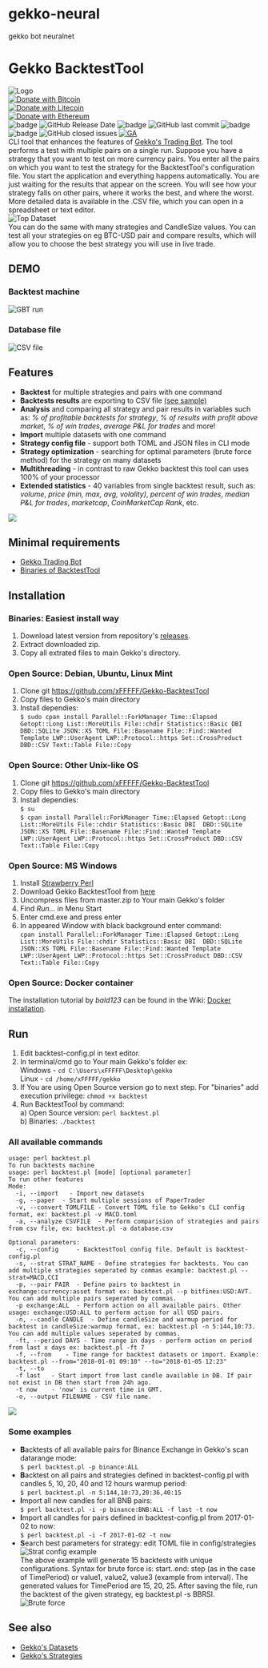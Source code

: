 # gekko-neural
gekko bot neuralnet
# Gekko BacktestTool	
![Logo](https://i.imgur.com/G3Dcv7i.png)   	
[![Donate with Bitcoin](https://en.cryptobadges.io/badge/small/32G2cYTNFJ8heKUbALWSgGvYQikyJ9dHZp)](https://en.cryptobadges.io/donate/32G2cYTNFJ8heKUbALWSgGvYQikyJ9dHZp)   	
[![Donate with Litecoin](https://en.cryptobadges.io/badge/small/LTJopH7Ko2UkWAUu2QmvKiQs4UPkcx1ion)](https://en.cryptobadges.io/donate/LTJopH7Ko2UkWAUu2QmvKiQs4UPkcx1ion)   	
[![Donate with Ethereum](https://en.cryptobadges.io/badge/small/0x50b7611b6dC8a4073cB4eF12A6b045f644c3a3Aa)](https://en.cryptobadges.io/donate/0x50b7611b6dC8a4073cB4eF12A6b045f644c3a3Aa)   	
![badge](https://img.shields.io/github/release/xFFFFF/Gekko-BacktestTool.svg) ![GitHub Release Date](https://img.shields.io/github/release-date/xFFFFF/Gekko-BacktestTool.svg) ![badge](https://img.shields.io/github/downloads/xFFFFF/Gekko-BacktestTool/total.svg) ![GitHub last commit](https://img.shields.io/github/last-commit/xFFFFF/Gekko-BacktestTool.svg) ![badge](https://img.shields.io/github/license/mashape/apistatus.svg) ![badge](https://img.shields.io/github/languages/code-size/xFFFFF/Gekko-BacktestTool.svg)  ![GitHub closed issues](https://img.shields.io/github/issues-closed/xFFFFF/Gekko-BacktestTool.svg) [![GA](https://ga-beacon.appspot.com/UA-118674108-3/r)](https://github.com/xFFFFF/Gekko-BacktestTool)    	
CLI tool that enhances the features of [Gekko's Trading Bot](https://github.com/askmike/gekko). The tool performs a test with multiple pairs on a single run. Suppose you have a strategy that you want to test on more currency pairs. You enter all the pairs on which you want to test the strategy for the BacktestTool's configuration file. You start the application and everything happens automatically. You are just waiting for the results that appear on the screen. You will see how your strategy falls on other pairs, where it works the best, and where the worst. More detailed data is available in the .CSV file, which you can open in a spreadsheet or text editor.   	
![Top Dataset](http://i.imgur.com/U7TCuSn.png)   	
You can do the same with many strategies and CandleSize values. You can test all your strategies on eg BTC-USD pair and compare results, which will allow you to choose the best strategy you will use in live trade.	

## DEMO	
### Backtest machine   	
![GBT run](https://i.imgur.com/x1Ryyog.gif)	

### Database file	
![CSV file](https://i.imgur.com/ENj1ZDM.gif)	

## Features	
- **Backtest** for multiple strategies and pairs with one command	
- **Backtests results** are exporting to CSV file [(see sample)](https://github.com/xFFFFF/Gekko-BacktestTool/blob/master/sample_output.csv)	
- **Analysis** and comparing all strategy and pair results in variables such as: *% of profitable backtests for strategy*, *% of results with profit above market*, *% of win trades*, *average P&L for trades* and more!   	
- **Import** multiple datasets with one command	
- **Strategy config file** - support both TOML and JSON files in CLI mode	
- **Strategy optimization** - searching for optimal parameters (brute force method) for the strategy on many datasets	
- **Multithreading** - in contrast to raw Gekko backtest this tool can uses 100% of your processor	
- **Extended statistics** - 40 variables from single backtest result, such as: *volume*, *price (min, max, avg, volality)*, *percent of win trades*, *median P&L for trades*, *marketcap*, *CoinMarketCap Rank*, etc.   	

<img align="center" src=http://i.imgur.com/JXjKVDT.png>   	

## Minimal requirements	
- [Gekko Trading Bot](https://github.com/askmike/gekko)	
- [Binaries of BacktestTool](https://github.com/xFFFFF/Gekko-BacktestTool/releases)	

## Installation	
### Binaries: Easiest install way	
1. Download latest version from repository's [releases](https://github.com/xFFFFF/Gekko-BacktestTool/releases).  	
2. Extract downloaded zip.   	
3. Copy all extrated files to main Gekko's directory.   	

### Open Source: Debian, Ubuntu, Linux Mint	
1. Clone git https://github.com/xFFFFF/Gekko-BacktestTool	
2. Copy files to Gekko's main directory	
3. Install dependies:   	
`$ sudo cpan install Parallel::ForkManager Time::Elapsed Getopt::Long List::MoreUtils File::chdir Statistics::Basic DBI  DBD::SQLite JSON::XS TOML File::Basename File::Find::Wanted Template LWP::UserAgent LWP::Protocol::https Set::CrossProduct DBD::CSV Text::Table File::Copy`   	

### Open Source: Other Unix-like OS	
1. Clone git https://github.com/xFFFFF/Gekko-BacktestTool	
2. Copy files to Gekko's main directory	
3. Install dependies:   	
`$ su`   	
`$ cpan install Parallel::ForkManager Time::Elapsed Getopt::Long List::MoreUtils File::chdir Statistics::Basic DBI  DBD::SQLite JSON::XS TOML File::Basename File::Find::Wanted Template LWP::UserAgent LWP::Protocol::https Set::CrossProduct DBD::CSV Text::Table File::Copy`   	

### Open Source: MS Windows   	
1. Install [Strawberry Perl](http://strawberryperl.com/)	
2. Download Gekko BacktestTool from [here](https://github.com/xFFFFF/Gekko-BacktestTool/archive/master.zip)	
3. Uncompress files from master.zip to Your main Gekko's folder	
4. Find *Run...* in Menu Start	
5. Enter cmd.exe and press enter	
6. In appeared Window with black background enter command:	
`cpan install Parallel::ForkManager Time::Elapsed Getopt::Long List::MoreUtils File::chdir Statistics::Basic DBI  DBD::SQLite JSON::XS TOML File::Basename File::Find::Wanted Template LWP::UserAgent LWP::Protocol::https Set::CrossProduct DBD::CSV Text::Table File::Copy`   	

### Open Source: Docker container	
The installation tutorial by *bald123* can be found in the Wiki: [Docker installation](https://github.com/xFFFFF/Gekko-BacktestTool/wiki/Docker-installation).	

## Run 	
1. Edit backtest-config.pl in text editor.  	
2. In terminal/cmd go to Your main Gekko's folder ex:   	
Windows - `cd C:\Users\xFFFFF\Desktop\gekko`   	
Linux - `cd /home/xFFFFF/gekko`	
3. If You are using Open Source version go to next step. For "binaries" add execution privilege: `chmod +x backtest`	
4. Run BacktestTool by command:   	
a) Open Source version: `perl backtest.pl`   	
b) Binaries: `./backtest` 	

### All available commands	
```	
usage: perl backtest.pl	
To run backtests machine	
usage: perl backtest.pl [mode] [optional parameter]	
To run other features	
Mode:	
  -i, --import   - Import new datasets	
  -g, --paper  - Start multiple sessions of PaperTrader	
  -v, --convert TOMLFILE - Convert TOML file to Gekko's CLI config format, ex: backtest.pl -v MACD.toml	
  -a, --analyze CSVFILE  - Perform comparision of strategies and pairs from csv file, ex: backtest.pl -a database.csv	
  	
Optional parameters:	
  -c, --config     - BacktestTool config file. Default is backtest-config.pl	
  -s, --strat STRAT_NAME - Define strategies for backtests. You can add multiple strategies seperated by commas example: backtest.pl --strat=MACD,CCI	
  -p, --pair PAIR  - Define pairs to backtest in exchange:currency:asset format ex: backtest.pl --p bitfinex:USD:AVT. You can add multiple pairs seperated by commas.	
  -p exchange:ALL  - Perform action on all available pairs. Other usage: exchange:USD:ALL to perform action for all USD pairs.	
  -n, --candle CANDLE  - Define candleSize and warmup period for backtest in candleSize:warmup format, ex: backtest.pl -n 5:144,10:73. You can add multiple values seperated by commas.	
  -ft, --period DAYS - Time range in days - perform action on period from last x days ex: backtest.pl -ft 7   	
  -f, --from    - Time range for backtest datasets or import. Example: backtest.pl --from="2018-01-01 09:10" --to="2018-01-05 12:23"	
  -t, --to	
  -f last   - Start import from last candle available in DB. If pair not exist in DB then start from 24h ago.	
  -t now    - 'now' is current time in GMT.	
  -o, --output FILENAME - CSV file name.	
```	
<img align="center" src=http://i.imgur.com/OY14rKb.png>     	

### Some examples	
- **B**acktests of all available pairs for Binance Exchange in Gekko's scan datarange mode:   	
`$ perl backtest.pl -p binance:ALL`	
- **B**acktest on all pairs and strategies defined in backtest-config.pl with candles 5, 10, 20, 40 and 12 hours warmup period:   	
`$ perl backtest.pl -n 5:144,10:73,20:36,40:15`	
- **I**mport all new candles for all BNB pairs:   	
`$ perl backtest.pl -i -p binance:BNB:ALL -f last -t now`	
- **I**mport all candles for pairs defined in backtest-config.pl from 2017-01-02 to now:   	
`$ perl backtest.pl -i -f 2017-01-02 -t now`	
- **S**earch best parameters for strategy: edit TOML file in config/strategies    	
![Strat config example](http://i.imgur.com/OkGPQSm.png)    	
The above example will generate 15 backtests with unique configurations. Syntax for brute force is: start..end: step (as in the case of TimePeriod) or value1, value2, value3 (example from interval). The generated values for TimePeriod are 15, 20, 25. After saving the file, run the backtest of the given strategy, eg backtest.pl -s BBRSI.   	
![Brute force](http://i.imgur.com/gnywgrA.png)   	
## See also	
- [Gekko's Datasets](https://github.com/xFFFFF/Gekko-Datasets)   	
- [Gekko's Strategies](https://github.com/xFFFFF/Gekko-Strategies)    	
